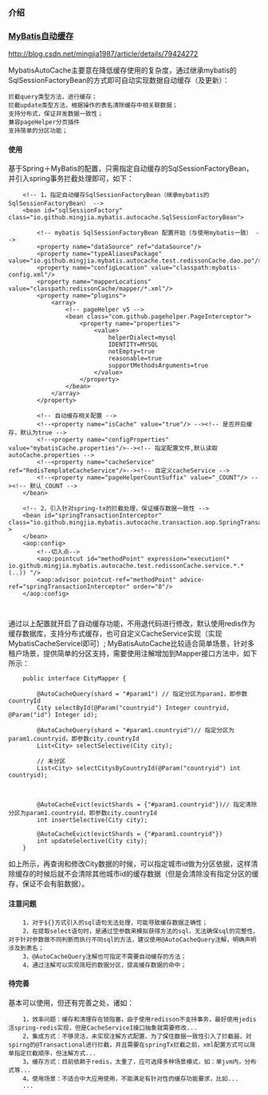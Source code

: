 ### 介绍

### [MyBatis自动缓存](http://blog.csdn.net/mingjia1987/article/details/79424272)
http://blog.csdn.net/mingjia1987/article/details/79424272


MybatisAutoCache主要意在降低缓存使用的复杂度，通过继承mybatis的SqlSessionFactoryBean的方式即可自动实现数据自动缓存（及更新）：
    
    拦截query类型方法，进行缓存；
    拦截update类型方法，根据操作的表名清除缓存中相关联数据；
    支持分布式，保证并发数据一致性；
    兼容pageHelper分页插件
    支持简单的分区功能；



#### 使用
基于Spring＋MyBatis的配置，只需指定自动缓存的SqlSessionFactoryBean，并引入spring事务拦截处理即可，如下：
```
    <!-- 1，指定自动缓存SqlSessionFactoryBean（继承mybatis的SqlSessionFactoryBean） -->
    <bean id="sqlSessionFactory" class="io.github.mingjia.mybatis.autocache.SqlSessionFactoryBean">
        
        <!-- mybatis SqlSessionFactoryBean 配置开始（与使用mybatis一致） -->
        <property name="dataSource" ref="dataSource"/>
        <property name="typeAliasesPackage" value="io.github.mingjia.mybatis.autocache.test.redissonCache.dao.po"/>
        <property name="configLocation" value="classpath:mybatis-config.xml"/>
        <property name="mapperLocations" value="classpath:redissonCache/mapper/*.xml"/>
        <property name="plugins">
            <array>
                <!-- pageHelper v5 -->
                <bean class="com.github.pagehelper.PageInterceptor">
                    <property name="properties">
                        <value>
                            helperDialect=mysql
                            IDENTITY=MYSQL
                            notEmpty=true
                            reasonable=true
                            supportMethodsArguments=true
                        </value>
                    </property>
                </bean>
            </array>
        </property>
        
        <!-- 自动缓存相关配置 -->
        <!--<property name="isCache" value="true"/> --><!-- 是否开启缓存，默认为true -->
        <!--<property name="configProperties" value="mybatisCache.properties"/>--><!-- 指定配置文件,默认读取autoCache.properties -->
        <!--<property name="cacheService" ref="RedisTemplateCacheService"/>--><!-- 自定义cacheService -->
        <!--<property name="pageHelperCountSuffix" value="_COUNT"/> --><!-- 默认_COUNT -->
    </bean>
    
    <!-- 2，引入针对spring-tx的拦截处理，保证缓存数据一致性 -->
    <bean id="springTransactionInterceptor" class="io.github.mingjia.mybatis.autocache.transaction.aop.SpringTransactionInterceptor" >
    </bean>
    <aop:config>
        <!--切入点-->
        <aop:pointcut id="methodPoint" expression="execution(* io.github.mingjia.mybatis.autocache.test.redissonCache.service.*.*(..)) "/>
        <aop:advisor pointcut-ref="methodPoint" advice-ref="springTransactionInterceptor" order="0"/>
    </aop:config>
    
    
```

通过以上配置就开启了自动缓存功能，不用退代码进行修改，默认使用redis作为缓存数据库，支持分布式缓存，也可自定义CacheService实现（实现MybatisCacheServiceI即可）;
MyBatisAutoCache比较适合简单场景，针对多租户场景，提供简单的分区支持，需要使用注解增加到Mapper接口方法中，如下所示：
```
    public interface CityMapper {
    
        @AutoCacheQuery(shard = "#param1") // 指定分区为param1，即参数countryId
        City selectById(@Param("countryid") Integer countryid, @Param("id") Integer id);
    
        @AutoCacheQuery(shard = "#param1.countryid")// 指定分区为param1.countryid，即参数city.countryId
        List<City> selectSelective(City city);
    
        // 未分区
        List<City> selectCitysByCountryId(@Param("countryid") int countryid);
    
    
    
        @AutoCacheEvict(evictShards = {"#param1.countryid"})// 指定清除分区为param1.countryid，即参数city.countryId
        int insertSelective(City city);
    
        @AutoCacheEvict(evictShards = {"#param1.countryid"})
        int updateSelective(City city);
    }

```
如上所示，再查询和修改City数据的时候，可以指定城市id做为分区依据，这样清除缓存的时候后就不会清除其他城市id的缓存数据（但是会清除没有指定分区的缓存，保证不会有脏数据）。


#### 注意问题
```
    1，对于${}方式引入的sql语句无法处理，可能导致缓存数据正确性；
    2，在提取select语句时，是通过空参数来模拟获得方法的sql，无法确保sql的完整性，对于针对参数做不同判断而执行不同sql的方法，建议使用@AutoCacheQuery注解，明确声明涉及到表名；
    3，@AutoCacheQuery注解也可指定不需要自动缓存的方法；
    4，通过注解可以实现简短的数据分区，提高缓存数据的命中；

```


#### 待完善

基本可以使用，但还有完善之处，诸如：
```
    1，效率问题：缓存和清理存在锁阻塞，由于使用redisson不支持事务，最好使用jedis活spring-redis实现，但是CacheServiceI接口抽象就需要修改...
    2，集成方式：不够灵活，未实现注解方式配置，为了保住数据一致性引入了拦截器，对spirng的@Transactional进行拦截，并且需要在springTx拦截之前，xml配置方式可以简单指定拦截顺序，但注解方式...
    3，缓存方式：目前依赖于redis，太重了，应可选择多种场景模式，如：单jvm内，分布式等...
    4，使用场景：不适合中大应用使用，不能满足有针对性的缓存功能要求，比如...
    ...

```

